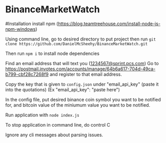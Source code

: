 # BinanceMarketWatch

#Installation
install npm (https://blog.teamtreehouse.com/install-node-js-npm-windows)
 
Using command line, go to desired directory to put project
then run 
`git clone https://github.com/DanielMcSheehy/BinanceMarketWatch.git`

Then run `npm i` to install node dependencies

Find an email address that will text you (1234567@sprint.pcs.com)
Go to https://postmail.invotes.com/accounts/manage/64b6a617-704d-49ca-b799-cbf28c7268f9
and register to that email address. 

Copy the key that is given to `config.json` under "email_api_key" 
(paste it into the quotations)
(Ex "email_api_key": "paste here")

In the config file, put desired binance coin symbol you want to be notified for, 
and bitcoin value of the miniumum value you want to be notified. 

Run application with `node index.js`

To stop application in command line, do control C 

Ignore any cli messages about parsing issues. 
